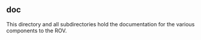 doc
---

This directory and all subdirectories hold the documentation for the various
components to the ROV.
